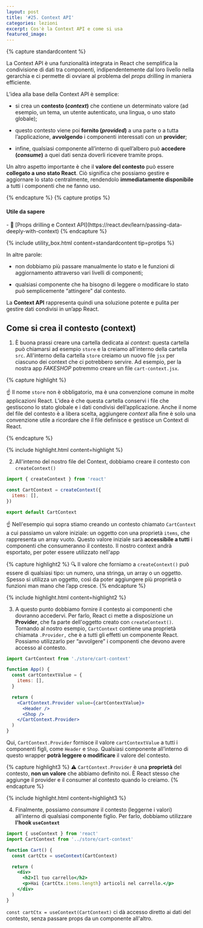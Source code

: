 ```yaml
---
layout: post
title: '#25. Context API'
categories: lezioni
excerpt: Cos'è la Context API e come si usa
featured_image:
---
```


{% capture standardcontent %}

La Context API è una funzionalità integrata in React che semplifica la condivisione di dati tra componenti, indipendentemente dal loro livello nella gerarchia e ci permette di ovviare al problema del _props drilling_ in maniera efficiente.

L’idea alla base della Context API è semplice:

- si crea un **contesto (_context_)** che contiene un determinato valore (ad esempio, un tema, un utente autenticato, una lingua, o uno stato globale);

- questo contesto viene poi **fornito (_provided_)** a una parte o a tutta l’applicazione, **avvolgendo** i componenti interessati con un **provider**;

- infine, qualsiasi componente all’interno di quell’albero può **accedere (_consume_)** a quei dati senza doverli ricevere tramite props.

Un altro aspetto importante è che il **valore del contesto** può essere **collegato a uno stato React**. Ciò significa che possiamo gestire e aggiornare lo stato centralmente, rendendolo **immediatamente disponibile** a tutti i componenti che ne fanno uso.

{% endcapture %}
{% capture protips %}

  <h4>Utile da sapere</h4>
  - 🔗 [Props drilling e Context API](https://react.dev/learn/passing-data-deeply-with-context)
  {% endcapture %}

{% include utility_box.html content=standardcontent tip=protips %}

In altre parole:

- non dobbiamo più passare manualmente lo stato e le funzioni di aggiornamento attraverso vari livelli di componenti;

- qualsiasi componente che ha bisogno di leggere o modificare lo stato può semplicemente “attingere” dal contesto.

La **Context API** rappresenta quindi una soluzione potente e pulita per gestire dati condivisi in un’app React.

## Come si crea il contesto (context)

1. È buona prassi creare una cartella dedicata ai _context_: questa cartella può chiamarsi ad esempio `store` e la creiamo all'interno della cartella `src`.
   All'interno della cartella `store` creiamo un nuovo file `jsx` per ciascuno dei context che ci potrebbero servire. Ad esempio, per la nostra app _FAKESHOP_ potremmo creare un file `cart-context.jsx`.

{% capture highlight %}

☝️ Il nome `store` non è obbligatorio, ma è una convenzione comune in molte applicazioni React. L’idea è che questa cartella conservi i file che gestiscono lo stato globale e i dati condivisi dell’applicazione.
Anche il nome del file del contesto è a libera scelta, aggiungere _context_ alla fine è solo una convenzione utile a ricordare che il file definisce e gestisce un Context di React.

{% endcapture %}

{% include highlight.html content=highlight  %}

2. All'interno del nostro file del Context, dobbiamo creare il contesto con `createContext()`

```jsx
import { createContext } from 'react'

const CartContext = createContext({
  items: [],
})

export default CartContext
```

☝️ Nell'esempio qui sopra stiamo creando un contesto chiamato `CartContext` a cui passiamo un valore iniziale: un oggetto con una proprietà `items`, che rappresenta un array vuoto. Questo valore iniziale sarà **accessibile a tutti** i componenti che consumeranno il contesto.
Il nostro context andrà esportato, per poter essere utilizzato nell'app

{% capture highlight2 %}
🔍 Il valore che forniamo a `createContext()` può essere di qualsiasi tipo: un numero, una stringa, un array o un oggetto.
Spesso si utilizza un oggetto, così da poter aggiungere più proprietà o funzioni man mano che l’app cresce.
{% endcapture %}

{% include highlight.html content=highlight2  %}

3. A questo punto dobbiamo fornire il contesto ai componenti che dovranno accedervi. Per farlo, React ci mette a disposizione un **Provider**, che fa parte dell'oggetto creato con `createContext()`.
   Tornando al nostro esempio, `CartContext` contiene una proprietà chiamata `.Provider,` che è a tutti gli effetti un componente React.
   Possiamo utilizzarlo per “avvolgere” i componenti che devono avere accesso al contesto.

```jsx
import CartContext from './store/cart-context'

function App() {
  const cartContextValue = {
    items: [],
  }

  return (
    <CartContext.Provider value={cartContextValue}>
      <Header />
      <Shop />
    </CartContext.Provider>
  )
}
```

Qui, `CartContext.Provider` fornisce il valore `cartContextValue` a tutti i componenti figli, come `Header` e `Shop`.
Qualsiasi componente all’interno di questo wrapper **potrà leggere o modificare** il valore del contesto.

{% capture highlight3 %}
⚠️ `CartContext.Provider` è una **proprietà** del contesto, **non un valore** che abbiamo definito noi.
È React stesso che aggiunge il provider e il consumer al contesto quando lo creiamo.
{% endcapture %}

{% include highlight.html content=highlight3  %}

4. Finalmente, possiamo _consumare_ il contesto (leggerne i valori) all'interno di qualsiasi componente figlio. Per farlo, dobbiamo utilizzare **l'hook `useContext`**

```jsx
import { useContext } from 'react'
import CartContext from '../store/cart-context'

function Cart() {
  const cartCtx = useContext(CartContext)

  return (
    <div>
      <h2>Il tuo carrello</h2>
      <p>Hai {cartCtx.items.length} articoli nel carrello.</p>
    </div>
  )
}
```

`const cartCtx = useContext(CartContext)` ci dà accesso diretto ai dati del contesto, senza passare props da un componente all'altro.
